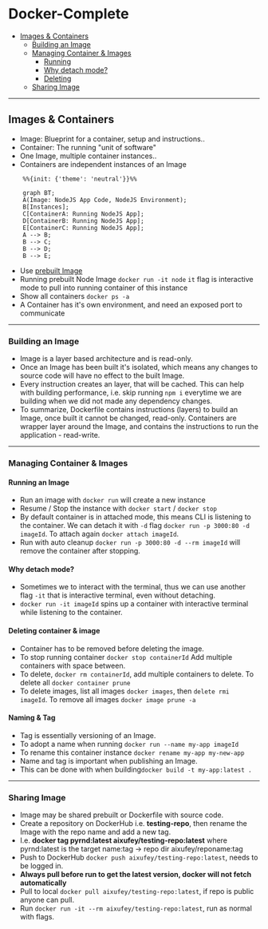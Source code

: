 # Docker-Complete

- [Images & Containers](#images--containers)
  - [Building an Image](#building-an-image)
  - [Managing Container & Images](#managing-container--images)
    - [Running](#running-an-image)
    - [Why detach mode?](#why-detach-mode)
    - [Deleting](#deleting-container--image)
  - [Sharing Image](#sharing-image)

---

## Images & Containers

- Image: Blueprint for a container, setup and instructions..
- Container: The running "unit of software"
- One Image, multiple container instances..
- Containers are independent instances of an Image

```mermaid
    %%{init: {'theme': 'neutral'}}%%

    graph BT;
    A(Image: NodeJS App Code, NodeJS Environment);
    B[Instances];
    C[ContainerA: Running NodeJS App];
    D[ContainerB: Running NodeJS App];
    E[ContainerC: Running NodeJS App];
    A --> B;
    B --> C;
    B --> D;
    B --> E;
```

- Use [prebuilt Image](https://hub.docker.com/_/node)
- Running prebuilt Node Image `docker run -it node` `it` flag is interactive mode to pull into running container of this instance
- Show all containers `docker ps -a`
- A Container has it's own environment, and need an exposed port to communicate

---

### Building an Image

- Image is a layer based architecture and is read-only.
- Once an Image has been built it's isolated, which means any changes to source code will have no effect to the built Image.
- Every instruction creates an layer, that will be cached. This can help with building performance, i.e. skip running `npm i` everytime we are building when we did not made any dependency changes.
- To summarize, Dockerfile contains instructions (layers) to build an Image, once built it cannot be changed, read-only. Containers are wrapper layer around the Image, and contains the instructions to run the application - read-write.

---

### Managing Container & Images

#### Running an Image

- Run an image with `docker run` will create a new instance
- Resume / Stop the instance with `docker start` / `docker stop`
- By default container is in attached mode, this means CLI is listening to the container. We can detach it with `-d` flag `docker run -p 3000:80 -d imageId`. To attach again `docker attach imageId`.
- Run with auto cleanup `docker run -p 3000:80 -d --rm imageId` will remove the container after stopping.

#### Why detach mode?

- Sometimes we to interact with the terminal, thus we can use another flag `-it` that is interactive terminal, even without detaching.
- `docker run -it imageId` spins up a container with interactive terminal while listening to the container.

#### Deleting container & image

- Container has to be removed before deleting the image.
- To stop running container `docker stop containerId` Add multiple containers with space between.
- To delete, `docker rm containerId`, add multiple containers to delete. To delete all `docker container prune`
- To delete images, list all images `docker images`, then `delete rmi imageId`. To remove all images `docker image prune -a`

#### Naming & Tag

- Tag is essentially versioning of an Image.
- To adopt a name when running `docker run --name my-app imageId`
- To rename this container instance `docker rename my-app my-new-app`
- Name and tag is important when publishing an Image.
- This can be done with when building`docker build -t my-app:latest .`

---

### Sharing Image

- Image may be shared prebuilt or Dockerfile with source code.
- Create a repository on DockerHub i.e. **testing-repo**, then rename the Image with the repo name and add a new tag.
- I.e. **docker tag pyrnd:latest aixufey/testing-repo:latest** where pyrnd:latest is the target name:tag -> repo dir aixufey/reponame:tag
- Push to DockerHub `docker push aixufey/testing-repo:latest`, needs to be logged in.
- **Always pull before run to get the latest version, docker will not fetch automatically**
- Pull to local `docker pull aixufey/testing-repo:latest`, if repo is public anyone can pull.
- Run `docker run -it --rm aixufey/testing-repo:latest`, run as normal with flags.
